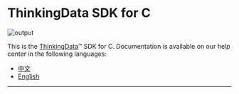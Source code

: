 # ThinkingData SDK for C
![output](https://user-images.githubusercontent.com/53337625/205621683-ed9b97ef-6a52-4903-a2c0-a955dddebb7d.png)

This is the [ThinkingData](https://www.thinkingdata.cn)™ SDK for C. Documentation is available on our help center in the following languages:

- [中文](https://docs.thinkingdata.cn/ta-manual/latest/installation/installation_menu/server_sdk/c_sdk_installation/c_sdk_installation.html)
- [English](https://docs.thinkingdata.cn/ta-manual/latest/en/99oQ5UeGzK09DWfPCaQwCg/installation/server_sdk/c_sdk_installation/c_sdk_installation.html)
---
